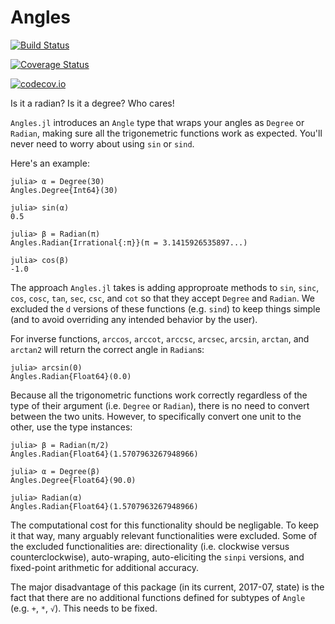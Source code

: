 # Angles

[![Build Status](https://travis-ci.org/yakir12/Angles.jl.svg?branch=master)](https://travis-ci.org/yakir12/Angles.jl)

[![Coverage Status](https://coveralls.io/repos/yakir12/Angles.jl/badge.svg?branch=master&service=github)](https://coveralls.io/github/yakir12/Angles.jl?branch=master)

[![codecov.io](http://codecov.io/github/yakir12/Angles.jl/coverage.svg?branch=master)](http://codecov.io/github/yakir12/Angles.jl?branch=master)

Is it a radian? Is it a degree? Who cares! 

`Angles.jl` introduces an `Angle` type that wraps your angles as `Degree` or `Radian`, making sure all the trigonemetric functions work as expected. You'll never need to worry about using `sin` or `sind`.

Here's an example:
```
julia> α = Degree(30)
Angles.Degree{Int64}(30)

julia> sin(α)
0.5

julia> β = Radian(π)
Angles.Radian{Irrational{:π}}(π = 3.1415926535897...)

julia> cos(β)
-1.0
```

The approach `Angles.jl` takes is adding approproate methods to `sin`, `sinc`, `cos`, `cosc`, `tan`, `sec`, `csc`, and `cot` so that they accept `Degree` and `Radian`. We excluded the `d` versions of these functions (e.g. `sind`) to keep things simple (and to avoid overriding any intended behavior by the user). 

For inverse functions, `arccos`, `arccot`, `arccsc`, `arcsec`, `arcsin`, `arctan`, and `arctan2` will return the correct angle in `Radian`s:
```
julia> arcsin(0)
Angles.Radian{Float64}(0.0)
```

Because all the trigonometric functions work correctly regardless of the type of their argument (i.e. `Degree` or `Radian`), there is no need to convert between the two units. However, to specifically convert one unit to the other, use the type instances:
```
julia> β = Radian(π/2)
Angles.Radian{Float64}(1.5707963267948966)

julia> α = Degree(β)
Angles.Degree{Float64}(90.0)

julia> Radian(α)
Angles.Radian{Float64}(1.5707963267948966)
```

The computational cost for this functionality should be negligable. To keep it that way, many arguably relevant functionalities were excluded. Some of the excluded functionalities are: directionality (i.e. clockwise versus counterclockwise), auto-wraping, auto-eliciting the `sinpi` versions, and fixed-point arithmetic for additional accuracy. 

The major disadvantage of this package (in its current, 2017-07, state) is the fact that there are no additional functions defined for subtypes of `Angle` (e.g. `+`, `*`, `√`). This needs to be fixed.
